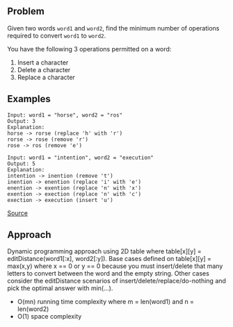 ## Problem
Given two words `word1` and `word2`, find the minimum number of operations required to convert `word1` to `word2`.

You have the following 3 operations permitted on a word:

1. Insert a character
2. Delete a character
3. Replace a character

## Examples
```
Input: word1 = "horse", word2 = "ros"
Output: 3
Explanation: 
horse -> rorse (replace 'h' with 'r')
rorse -> rose (remove 'r')
rose -> ros (remove 'e')
```
```
Input: word1 = "intention", word2 = "execution"
Output: 5
Explanation: 
intention -> inention (remove 't')
inention -> enention (replace 'i' with 'e')
enention -> exention (replace 'n' with 'x')
exention -> exection (replace 'n' with 'c')
exection -> execution (insert 'u')
```

[Source](https://leetcode.com/problems/edit-distance/description/)

## Approach
Dynamic programming approach using 2D table where table[x][y] = editDistance(word1[:x], word2[:y]).
Base cases defined on table[x][y] = max(x,y) where x == 0 or y == 0 because you must insert/delete that many letters to convert between the word and the empty string.
Other cases consider the editDistance scenarios of insert/delete/replace/do-nothing and pick the optimal answer with min(...).

* O(mn) running time complexity where m = len(word1) and n = len(word2)
* O(1) space complexity
